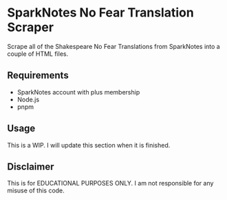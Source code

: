 # SparkNotes No Fear Translation Scraper

Scrape all of the Shakespeare No Fear Translations from SparkNotes into a couple of HTML files.

## Requirements

- SparkNotes account with plus membership
- Node.js
- pnpm

## Usage

This is a WIP. I will update this section when it is finished.

## Disclaimer

This is for EDUCATIONAL PURPOSES ONLY. I am not responsible for any misuse of this code.
